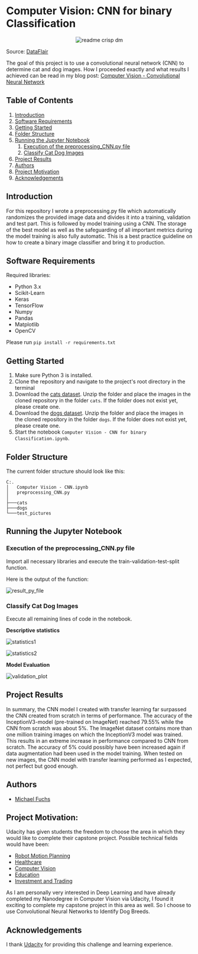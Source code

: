 
# Computer Vision: CNN for binary Classification


<p align="center">
  <img src="https://d2h0cx97tjks2p.cloudfront.net/blogs/wp-content/uploads/sites/2/2020/05/Cats-Dogs-Classification-deep-learning.gif?raw=true" alt="readme crisp dm"/>
</p>

Source: [DataFlair](https://data-flair.training/)

The goal of this project is to use a convolutional neural network (CNN) to determine cat and dog images. 
How I proceeded exactly and what results I achieved can be read in my blog post: [Computer Vision - Convolutional Neural Network](https://michael-fuchs-python.netlify.app/2021/01/08/computer-vision-convolutional-neural-network/)


## Table of Contents
1. [Introduction](#introduction)
2. [Software Requirements](#software_requirements)
3. [Getting Started](#getting_started)
4. [Folder Structure](#folder_structure)
5. [Running the Jupyter Notebook](#running_jpynb)
    1. [Execution of the preprocessing_CNN.py file](#running_preprocessing)
    2. [Classify Cat Dog Images](#classify_cat_dog_images)
6. [Project Results](#project_results)    
7. [Authors](#authors)
8. [Project Motivation](#motivation)
9. [Acknowledgements](#acknowledgement)




<a name="introduction"></a>

## Introduction

For this repository I wrote a preprocessing.py file which automatically randomizes the provided image data and divides it into a training, validation and test part. 
This is followed by model training using a CNN. 
The storage of the best model as well as the safeguarding of all important metrics during the model training is also fully automatic. 
This is a best practice guideline on how to create a binary image classifier and bring it to production. 


<a name="software_requirements"></a>

## Software Requirements

Required libraries:

+ Python 3.x
+ Scikit-Learn
+ Keras
+ TensorFlow
+ Numpy
+ Pandas
+ Matplotlib
+ OpenCV

Please run ```pip install -r requirements.txt```



<a name="getting_started"></a>

## Getting Started

1. Make sure Python 3 is installed.
2. Clone the repository and navigate to the project's root directory in the terminal
3. Download the [cats dataset](https://github.com/MFuchs1989/Datasets-and-Miscellaneous/tree/main/datasets/Computer%20Vision/Convolutional%20Neural%20Network/cats). Unzip the folder and place the images in the cloned repository in the folder ```cats```. If the folder does not exist yet, please create one. 
4. Download the [dogs dataset](https://github.com/MFuchs1989/Datasets-and-Miscellaneous/tree/main/datasets/Computer%20Vision/Convolutional%20Neural%20Network/dogs). Unzip the folder and place the images in the cloned repository in the folder ```dogs```. If the folder does not exist yet, please create one. 
5. Start the notebook ```Computer Vision - CNN for binary Classification.ipynb```.



<a name="folder_structure"></a>

## Folder Structure

The current folder structure should look like this:

```
C:.
│   Computer Vision - CNN.ipynb
│   preprocessing_CNN.py
│
├───cats
├───dogs
└───test_pictures
```


<a name="running_jpynb"></a>

## Running the Jupyter Notebook


<a name="running_preprocessing"></a>

### Execution of the preprocessing_CNN.py file

Import all necessary libraries and execute the train-validation-test-split function.

Here is the output of the function:

![result_py_file](images/result_py_file.png)


<a name="classify_cat_dog_images"></a>

### Classify Cat Dog Images

Execute all remaining lines of code in the notebook.

**Descriptive statistics**

![statistics1](images/statistics1.png)

![statistics2](images/statistics2.png)


**Model Evaluation**

![validation_plot](images/validation_plot.png)




<a name="project_results"></a>

## Project Results

In summary, the CNN model I created with transfer learning far surpassed the CNN created from scratch in terms of performance. 
The accuracy of the InceptionV3-model (pre-trained on ImageNet) reached 79.55% while the CNN from scratch was about 5%.
The ImageNet dataset contains more than one million training images on which the InceptionV3 model was trained. This results in an extreme increase in performance compared to CNN from scratch. 
The accuracy of 5% could possibly have been increased again if data augmentation had been used in the model training.
When tested on new images, the CNN model with transfer learning performed as I expected, not perfect but good enough. 

<a name="authors"></a>

## Authors

+ [Michael Fuchs](https://github.com/MFuchs1989)

<a name="motivation"></a>

## Project Motivation: 

Udacity has given students the freedom to choose the area in which they would like to complete their capstone project. Possible technical fields would have been:

+ [Robot Motion Planning](https://docs.google.com/document/d/1ZFCH6jS3A5At7_v5IUM5OpAXJYiutFuSIjTzV_E-vdE/pub)
+ [Healthcare](https://docs.google.com/document/d/1WzurKKa9AX2DnOH7KiB38mvozdOSemfkGpex8hdTy8c/pub)
+ [Computer Vision](https://docs.google.com/document/d/1y-XfjkPFgUQxFIQ9bBncUSjs4HOf5E-45FrLYNBsZb4/pub)
+ [Education](https://docs.google.com/document/d/1vjerjRQnWs1kLbZagDYT6rNqiwAG23Yj45oUY88IAxI/pub)
+ [Investment and Trading](https://docs.google.com/document/d/1ycGeb1QYKATG6jvz74SAMqxrlek9Ed4RYrzWNhWS-0Q/pub)

As I am personally very interested in Deep Learning and have already completed my Nanodegree in Computer Vision via Udacity, I found it exciting to complete my capstone project in this area as well. 
So I choose to use Convolutional Neural Networks to Identify Dog Breeds.

<a name="acknowledgement"></a>

## Acknowledgements

I thank [Udacity](https://www.udacity.com/) for providing this challenge and learning experience. 
